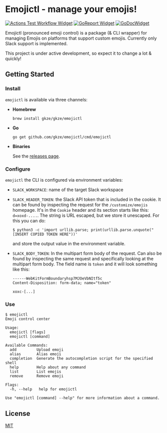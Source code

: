 # Emojictl - manage your emojis!

[![Actions Test Workflow Widget]][Actions Test Workflow Status]
[![GoReport Widget]][GoReport Status]
[![GoDocWidget]][GoDocReference]

[Actions Test Workflow Status]: https://github.com/gkze/emojictl/actions?query=workflow%3ACI
[Actions Test Workflow Widget]: https://github.com/gkze/emojictl/workflows/CI/badge.svg

[GoReport Status]: https://goreportcard.com/report/github.com/gkze/emojictl
[GoReport Widget]: https://goreportcard.com/badge/github.com/gkze/emojictl

[GoDocWidget]: https://godoc.org/github.com/gkze/emojictl?status.svg
[GoDocReference]:https://godoc.org/github.com/gkze/emojictl

Emojictl (pronounced emoji control) is a package (& CLI wrapper) for managing
Emojis on platforms that support custom emojis. Currently only Slack support
is implemented.

This project is under active development, so expect it to change a lot & quickly!

## Getting Started

### Install

`emojictl` is available via three channels:

* **Homebrew**

  ```
  brew install gkze/gkze/emojictl
  ```

* **Go**

  ```
  go get github.com/gkze/emojictl/cmd/emojictl
  ```

* **Binaries**

  See the [releases page](https://github.com/gkze/emojictl/releases).

### Configure

`emojictl` the CLI is configured via environment variables:
* `SLACK_WORKSPACE`: name of the target Slack workspace
* `SLACK_HEADER_TOKEN`: the Slack API token that is included in the cookie. It can be found by inspecting the request for the `/customize/emojis` homepage. It's in the `Cookie` header and its section starts like this: `d=xoxd-....`. The string is URL escaped, but we store it unescaped. For this you can do:

  `$ python3 -c 'import urllib.parse; print(urllib.parse.unquote("[INSERT COPIED TOKEN HERE"))'`

  and store the output value in the environment variable.
* `SLACK_BODY_TOKEN`: In the multipart form body of the request. Can also be found by inspecting the same request and specifically looking at the multipart form body. The field name is `token` and it will look something like this:

  ```
  ------WebKitFormBoundaryhsp7MJOeVbNItf5c
  Content-Disposition: form-data; name="token"

  xoxc-[...]
  ```

### Use

```
$ emojictl
Emoji control center

Usage:
  emojictl [flags]
  emojictl [command]

Available Commands:
  add         Upload emoji
  alias       Alias emoji
  completion  Generate the autocompletion script for the specified shell
  help        Help about any command
  list        List emojis
  remove      Remove emoji

Flags:
  -h, --help   help for emojictl

Use "emojictl [command] --help" for more information about a command.
```

## License

[MIT](LICENSE)
